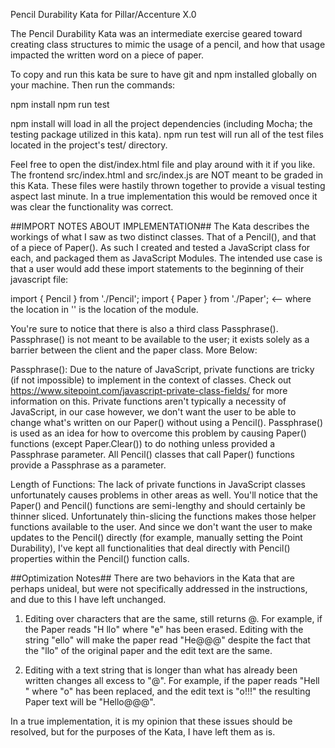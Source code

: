 Pencil Durability Kata for Pillar/Accenture X.0

The Pencil Durability Kata was an intermediate exercise geared toward creating class structures to mimic the usage of a pencil, and how that usage impacted the written word on a piece of paper.

To copy and run this kata be sure to have git and npm installed globally on your machine.
Then run the commands:

npm install 
npm run test

npm install will load in all the project dependencies (including Mocha; the testing package utilized in this kata). 
npm run test will run all of the test files located in the project's test/ directory.

Feel free to open the dist/index.html file and play around with it if you like. The frontend src/index.html and src/index.js are NOT meant to be graded in this Kata. These files were hastily thrown together to provide a visual testing aspect last minute. In a true implementation this would be removed once it was clear the functionality was correct. 

##IMPORT NOTES ABOUT IMPLEMENTATION##
The Kata describes the workings of what I saw as two distinct classes. That of a Pencil(), and that of a piece of Paper(). 
As such I created and tested a JavaScript class for each, and packaged them as JavaScript Modules.
The intended use case is that a user would add these import statements to the beginning of their javascript file:

import { Pencil } from './Pencil';
import { Paper } from './Paper';    <-- where the location in '' is the location of the module. 

You're sure to notice that there is also a third class Passphrase().
Passphrase() is not meant to be available to the user; it exists solely as a barrier between the client and the paper class. More Below:

Passphrase():
Due to the nature of JavaScript, private functions are tricky (if not impossible) to implement in the context of classes.
Check out https://www.sitepoint.com/javascript-private-class-fields/ for more information on this.
Private functions aren't typically a necessity of JavaScript, in our case however, we don't want the user to be able to change what's written on our Paper() without using a Pencil(). Passphrase() is used as an idea for how to overcome this problem by causing Paper() functions (except Paper.Clear()) to do nothing unless provided a Passphrase parameter. All Pencil() classes that call Paper() functions provide a Passphrase as a parameter.

Length of Functions:
The lack of private functions in JavaScript classes unfortunately causes problems in other areas as well.
You'll notice that the Paper() and Pencil() functions are semi-lengthy and should certainly be thinner sliced. Unfortunately thin-slicing the functions makes those helper functions available to the user. And since we don't want the user to make updates to the Pencil() directly (for example, manually setting the Point Durability), I've kept all functionalities that deal directly with Pencil() properties within the Pencil() function calls.

##Optimization Notes##
There are two behaviors in the Kata that are perhaps unideal, but were not specifically addressed in the instructions, and due to this I have left unchanged.

1. Editing over characters that are the same, still returns @. For example, if the Paper reads "H llo" where "e" has been erased. Editing with the string "ello" will make the paper read "He@@@" despite the fact that the "llo" of the original paper and the edit text are the same.

2. Editing with a text string that is longer than what has already been written changes all excess to "@". For example, if the paper reads "Hell " where "o" has been replaced, and the edit text is "o!!!" the resulting Paper text will be "Hello@@@". 

In a true implementation, it is my opinion that these issues should be resolved, but for the purposes of the Kata, I have left them as is.
